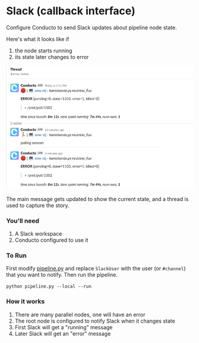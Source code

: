 # Slack (callback interface)

Configure Conducto to send Slack updates about pipeline node state.

Here's what it looks like if
1. the node starts running
2. its state later changes to error

![screenshot of Slack](slack.png)

The main message gets updated to show the current state, and a thread is used to capture the story.

### You'll need

1. A Slack workspace
2. Conducto configured to use it

### To Run

First modify [pipeline.py](./pipeline.py) and replace `SlackUser` with the user (or `#channel`) that you want to notify.
Then run the pipeline.

    python pipeline.py --local --run

### How it works

 1. There are many parallel nodes, one will have an error
 2. The root node is configured to notify Slack when it changes state
 3. First Slack will get a "running" message
 4. Later Slack will get an "error" message
